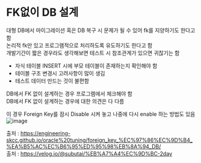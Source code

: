 # FK없이 DB 설계
대형 DB에서 마이그레이션 혹은 DB 복구 시 문제가 될 수 있어 fk를 지양하기도 한다고 함 <br>
논리적 fk만 있고 프로그램적으로 처리하도록 유도하기도 한다고 함 <br>
개발기간이 짧은 경우라도 생각해보면 테스트 시 참조관계가 있으면 귀찮기는 함<br>
* 자식 테이블 INSERT 시에 부모 테이블이 존재하는지 확인해야 함
* 테이블 구조 변경시 고려사항이 많이 생김
* 테스트 데이터 만드는 것이 불편함

DB에서 FK 없이 설계하는 경우 프로그램에서 체크해야 함 <br>
DB에서 FK 없이 설계하는 경우에 대한 의견은 다 다름 <br>

이 경우 Foreign Key를 잠시 Disable 시켜 놓고 나중에 다시 enable 하는 방법도 있음 <br>
![image](https://user-images.githubusercontent.com/44331989/125753576-e41f1596-0989-469d-8940-14bf9af183b4.png) <br>

출처 : https://engineering-skcc.github.io/oracle%20tuning/foreign_key_%EC%97%86%EC%9D%B4_%EA%B5%AC%EC%B6%95%ED%95%98%EB%8A%94_DB/ <br>
출처 : https://velog.io/@subutai/%EB%A7%A4%EC%9D%BC-2day <br>
